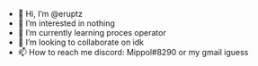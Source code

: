 - 👋 Hi, I’m @eruptz
- 👀 I’m interested in nothing
- 🌱 I’m currently learning proces operator
- 💞️ I’m looking to collaborate on idk
- 📫 How to reach me discord: Mippol#8290 or my gmail iguess

<!---
eruptz/eruptz is a ✨ special ✨ repository because its `README.md` (this file) appears on your GitHub profile.
You can click the Preview link to take a look at your changes.
--->
